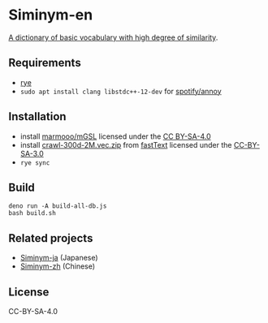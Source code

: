 # Siminym-en

[A dictionary of basic vocabulary with high degree of similarity](https://marmooo.github.io/siminym-en/).

## Requirements

- [rye](https://github.com/mitsuhiko/rye)
- `sudo apt install clang libstdc++-12-dev` for
  [spotify/annoy](https://github.com/spotify/annoy)

## Installation

- install [marmooo/mGSL](https://github.com/marmooo/mgsl) licensed under the
  [CC BY-SA-4.0](http://creativecommons.org/licenses/by-sa/4.0/)
- install
  [crawl-300d-2M.vec.zip](https://dl.fbaipublicfiles.com/fasttext/vectors-english/crawl-300d-2M.vec.zip)
  from [fastText](https://fasttext.cc/docs/en/crawl-vectors.html) licensed under
  the [CC-BY-SA-3.0](https://creativecommons.org/licenses/by-sa/3.0/)
- `rye sync`

## Build

```
deno run -A build-all-db.js
bash build.sh
```

## Related projects

- [Siminym-ja](https://github.com/marmooo/siminym-ja) (Japanese)
- [Siminym-zh](https://github.com/marmooo/siminym-zh) (Chinese)

## License

CC-BY-SA-4.0
